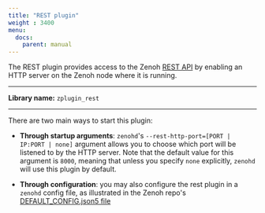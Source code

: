 ```yaml
---
title: "REST plugin"
weight : 3400
menu:
  docs:
    parent: manual
---
```


The REST plugin provides access to the Zenoh [REST API](../../apis/rest/) by enabling an HTTP server on the Zenoh node where it is running.

------
**Library name:** `zplugin_rest`

------
There are two main ways to start this plugin:
- **Through startup arguments**: `zenohd`'s `--rest-http-port=[PORT | IP:PORT | none]` argument allows you to choose which port will be listened to by the HTTP server. Note that the default value for this argument is `8000`, meaning that unless you specify `none` explicitly, `zenohd` will use this plugin by default.

- **Through configuration**: you may also configure the rest plugin in a `zenohd` config file, as illustrated in the Zenoh repo's [DEFAULT_CONFIG.json5 file](https://github.com/eclipse-zenoh/zenoh/blob/main/DEFAULT_CONFIG.json5)
